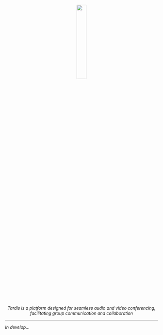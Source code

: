 <p align="center" width="100%">
    <img width="25%" src="https://github.com/tardisapp/.github/assets/62261985/a341fb47-69bb-4c3a-a396-fd3a80377b92">
</p>

*<p align=center>Tardis is a platform designed for seamless audio and video conferencing, facilitating group communication and collaboration</p>*

<hr>

<i>In develop...</i>
